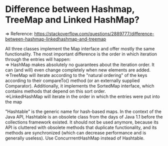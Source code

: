# Difference between Hashmap, TreeMap and Linked HashMap?
=> Reference: https://stackoverflow.com/questions/2889777/difference-between-hashmap-linkedhashmap-and-treemap<br>

All three classes implement the Map interface and offer mostly the same functionality. The most important difference is the order in which iteration through the entries will happen:<br>
=> HashMap makes absolutely no guarantees about the iteration order. It can (and will) even change completely when new elements are added.<br>
=>TreeMap will iterate according to the "natural ordering" of the keys according to their compareTo() method (or an externally supplied Comparator). Additionally, it implements the SortedMap interface, which contains methods that depend on this sort order.<br>
=>LinkedHashMap will iterate in the order in which the entries were put into the map<br>

"Hashtable" is the generic name for hash-based maps. In the context of the Java API, Hashtable is an obsolete class from the days of Java 1.1 before the collections framework existed. It should not be used anymore, because its API is cluttered with obsolete methods that duplicate functionality, and its methods are synchronized (which can decrease performance and is generally useless). Use ConcurrrentHashMap instead of Hashtable.

